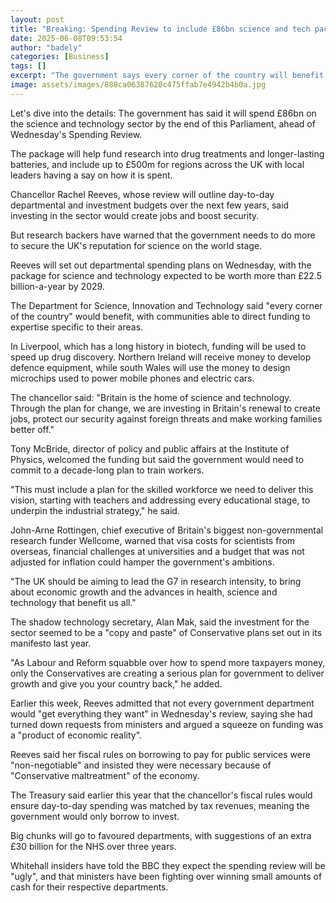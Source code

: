 ```yaml
---
layout: post
title: "Breaking: Spending Review to include £86bn science and tech package"
date: 2025-06-08T09:53:54
author: "badely"
categories: [Business]
tags: []
excerpt: "The government says every corner of the country will benefit, but research backers call for a long-term plan for science."
image: assets/images/888ca06387620c475ffab7e4942b4b0a.jpg
---
```


Let's dive into the details: The government has said it will spend £86bn on the science and technology sector by the end of this Parliament, ahead of Wednesday's Spending Review.

The package will help fund research into drug treatments and longer-lasting batteries, and include up to £500m for regions across the UK with local leaders having a say on how it is spent.

Chancellor Rachel Reeves, whose review will outline day-to-day departmental and investment budgets over the next few years, said investing in the sector would create jobs and boost security.

But research backers have warned that the government needs to do more to secure the UK's reputation for science on the world stage.

Reeves will set out departmental spending plans on Wednesday, with the package for science and technology expected to be worth more than £22.5 billion-a-year by 2029.

The Department for Science, Innovation and Technology said "every corner of the country" would benefit, with communities able to direct funding to expertise specific to their areas.

In Liverpool, which has a long history in biotech, funding will be used to speed up drug discovery. Northern Ireland will receive money to develop defence equipment, while south Wales will use the money to design microchips used to power mobile phones and electric cars.

The chancellor said: "Britain is the home of science and technology. Through the plan for change, we are investing in Britain's renewal to create jobs, protect our security against foreign threats and make working families better off."

Tony McBride, director of policy and public affairs at the Institute of Physics, welcomed the funding but said the government would need to commit to a decade-long plan to train workers.

"This must include a plan for the skilled workforce we need to deliver this vision, starting with teachers and addressing every educational stage, to underpin the industrial strategy," he said.

John-Arne Rottingen, chief executive of Britain's biggest non-governmental research funder Wellcome, warned that visa costs for scientists from overseas, financial challenges at universities and a budget that was not adjusted for inflation could hamper the government's ambitions. 

"The UK should be aiming to lead the G7 in research intensity, to bring about economic growth and the advances in health, science and technology that benefit us all."

The shadow technology secretary, Alan Mak, said the investment for the sector seemed to be a "copy and paste" of Conservative plans set out in its manifesto last year.

"As Labour and Reform squabble over how to spend more taxpayers money, only the Conservatives are creating a serious plan for government to deliver growth and give you your country back," he added.

Earlier this week, Reeves admitted that not every government department would "get everything they want" in Wednesday's review, saying she had turned down requests from ministers and argued a squeeze on funding was a "product of economic reality".

Reeves said her fiscal rules on borrowing to pay for public services were "non-negotiable" and insisted they were necessary because of "Conservative maltreatment" of the economy.

The Treasury said earlier this year that the chancellor's fiscal rules would ensure day-to-day spending was matched by tax revenues, meaning the government would only borrow to invest.

Big chunks will go to favoured departments, with suggestions of an extra £30 billion for the NHS over three years.

Whitehall insiders have told the BBC they expect the spending review will be "ugly", and that ministers have been fighting over winning small amounts of cash for their respective departments.

